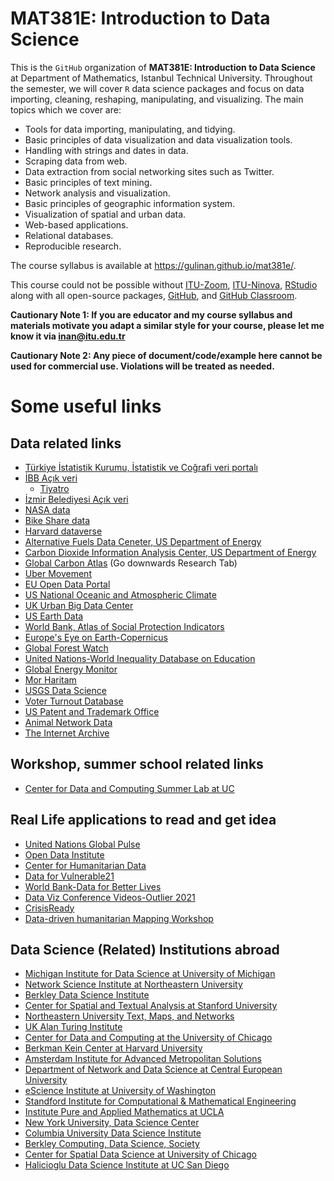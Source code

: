 
# MAT381E: Introduction to Data Science

This is the `GitHub` organization of **MAT381E: Introduction to Data Science** at Department of Mathematics, Istanbul Technical University. 
Throughout the semester, we will cover `R` data science packages and focus on data importing, cleaning, reshaping, manipulating, and visualizing. 
The main topics which we cover are:

 * Tools for data importing, manipulating, and tidying.
 * Basic principles of data visualization and data visualization tools.
 * Handling with strings and dates in data. 
 * Scraping data from web.
 * Data extraction from social networking sites such as Twitter. 
 * Basic principles of text mining. 
 * Network analysis and visualization. 
 * Basic principles of geographic information system.  
 * Visualization of spatial and urban data.
 * Web-based applications.
 * Relational databases. 
 * Reproducible research.
 
The course syllabus is available at https://gulinan.github.io/mat381e/.

This course could not be possible without [ITU-Zoom](https://itu-edu-tr.zoom.us/), [ITU-Ninova](https://ninova.itu.edu.tr/tr/), [RStudio](https://www.rstudio.com/) along with all open-source packages, [GitHub](https://github.com/), and [GitHub Classroom](https://classroom.github.com/).

**Cautionary Note 1: If you are educator and my course syllabus and materials motivate you adapt a similar style for your course, please let me
know it via inan@itu.edu.tr**

**Cautionary Note 2: Any piece of document/code/example here cannot be used for commercial use. Violations will be treated as needed.**  




# Some useful links

## Data related links

* [Türkiye İstatistik Kurumu, İstatistik ve Coğrafi veri portalı](https://cip.tuik.gov.tr/)
* [İBB Açık veri](https://data.ibb.gov.tr/)
   * [Tiyatro](https://data.ibb.gov.tr/dataset/sehir-tiyatrolari-veri-seti/resource/79465ce9-8755-4b57-8e6c-def0c0caadc8)
* [İzmir Belediyesi Açık veri](https://acikveri.bizizmir.com/)
* [NASA data](https://data.giss.nasa.gov/)
* [Bike Share data](https://www.bikeshare.com/data/)
* [Harvard dataverse](https://dataverse.harvard.edu/)
* [Alternative Fuels Data Ceneter, US Department of Energy](https://afdc.energy.gov/data/?page=2) 
* [Carbon Dioxide Information Analysis Center, US Department of Energy](https://cdiac.ess-dive.lbl.gov/land_use.html) 
* [Global Carbon Atlas](http://www.globalcarbonatlas.org/en/content/welcome-carbon-atlas) (Go downwards Research Tab)
* [Uber Movement](https://movement.uber.com/?lang=en-US)
* [EU Open Data Portal](https://data.europa.eu/euodp/en/home)
* [US National Oceanic and Atmospheric Climate](https://www.climate.gov/maps-data)
* [UK Urban Big Data Center](http://ubdc.gla.ac.uk/dataset)
* [US Earth Data](https://earthdata.nasa.gov/)
* [World Bank, Atlas of Social Protection Indicators](https://www.worldbank.org/en/data/datatopics/aspire?cid=pov_tt_poverty_en_ext)
* [Europe's Eye on Earth-Copernicus](https://cds.climate.copernicus.eu/cdsapp#!/search?type=dataset)
* [Global Forest Watch](https://www.globalforestwatch.org/)
* [United Nations-World Inequality Database on Education](https://www.education-inequalities.org/)
* [Global Energy Monitor](https://globalenergymonitor.org/)
* [Mor Haritam](http://morharitam.ankara.bel.tr/)
* [USGS Data Science](https://www.usgs.gov/mission-areas/water-resources/science/data-science-water-resources?qt-science_center_objects=0#qt-science_center_objects)
* [Voter Turnout Database](https://www.idea.int/data-tools/data/voter-turnout)
* [US Patent and Trademark Office](https://developer.uspto.gov/)
* [Animal Network Data](https://bansallab.github.io/asnr/data.html)
* [The Internet Archive](https://archive.org/details/vhsvault)



## Workshop, summer school related links

* [Center for Data and Computing Summer Lab at UC](https://cdac.uchicago.edu/engage/summerlab/#overview)

## Real Life applications to read and get idea

* [United Nations Global Pulse](https://www.unglobalpulse.org/)
* [Open Data Institute](https://theodi.org/)
* [Center for Humanitarian Data](https://centre.humdata.org)
* [Data for Vulnerable21](https://sites.google.com/view/dataforvulnerable21)
* [World Bank-Data for Better Lives](https://wdr2021.worldbank.org/)
* [Data Viz Conference Videos-Outlier 2021](https://www.youtube.com/playlist?list=PLAm5TIX-yz7IkKOUcStM_vl8AD0S9v0co)
* [CrisisReady](https://www.crisisready.io/)
* [Data-driven humanitarian Mapping Workshop](https://kdd-humanitarian-mapping.herokuapp.com/)

## Data Science (Related) Institutions abroad

* [Michigan Institute for Data Science at University of Michigan](https://midas.umich.edu/)
* [Network Science Institute at Northeastern University](https://www.networkscienceinstitute.org/)
* [Berkley Data Science Institute](https://bids.berkeley.edu/)
* [Center for Spatial and Textual Analysis at Stanford University](https://cesta.stanford.edu/)
* [Northeastern University Text, Maps, and Networks](https://web.northeastern.edu/nulab/)
* [UK Alan Turing Institute](https://www.turing.ac.uk/)
* [Center for Data and Computing at the University of Chicago](https://cdac.uchicago.edu/)
* [Berkman Kein Center at Harvard University](https://cyber.harvard.edu/) 
* [Amsterdam Institute for Advanced Metropolitan Solutions](https://www.ams-institute.org/urban-data/)
* [Department of Network and Data Science at Central European University](https://www.ceu.edu/unit/dnds)
* [eScience Institute at University of Washington](https://escience.washington.edu/)
* [Standford Institute for Computational & Mathematical Engineering](https://icme.stanford.edu/)
* [Institute Pure and Applied Mathematics at UCLA](http://www.ipam.ucla.edu/)
* [New York University, Data Science Center](https://cds.nyu.edu/) 
* [Columbia University Data Science Institute](https://datascience.columbia.edu/) 
* [Berkley Computing, Data Science, Society](https://data.berkeley.edu/)
* [Center for Spatial Data Science at University of Chicago](https://spatial.uchicago.edu/)
* [Halicioglu Data Science Institute at UC San Diego](https://datascience.ucsd.edu/)

